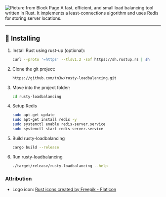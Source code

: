 <picture>
  <source media="(prefers-color-scheme: dark)" srcset="https://github.com/tn3w/rusty-loadbalancing/releases/download/logo/rusty-logo-dark.png">
  <source media="(prefers-color-scheme: light)" srcset="https://github.com/tn3w/rusty-loadbalancing/releases/download/logo/rusty-logo-light.png">
  <img alt="Picture from Block Page" src="https://github.com/tn3w/rusty-loadbalancing/releases/download/logo/rusty-logo-light.png">
</picture>
A fast, efficient, and small load balancing tool written in Rust. It implements a least-connections algorithm and uses Redis for storing server locations.

---

## 🚀 Installing
1. Install Rust using rust-up (optional): 
    ```bash
    curl --proto '=https' --tlsv1.2 -sSf https://sh.rustup.rs | sh
    ```

2. Clone the git project:
    ```bash
    https://github.com/tn3w/rusty-loadbalancing.git
    ```

3. Move into the project folder:
    ```bash
    cd rusty-loadbalancing
    ```

4. Setup Redis
    ```bash
    sudo apt-get update
    sudo apt-get install redis -y
    sudo systemctl enable redis-server.service
    sudo systemctl start redis-server.service
    ```

5. Build rusty-loadbalancing
    ```bash
    cargo build --release
    ```

6. Run rusty-loadbalancing
    ```bash
    ./target/release/rusty-loadbalancing --help
    ```

### Attribution
- Logo icon: [Rust icons created by Freepik - Flaticon](https://www.flaticon.com/free-icons/rust)
